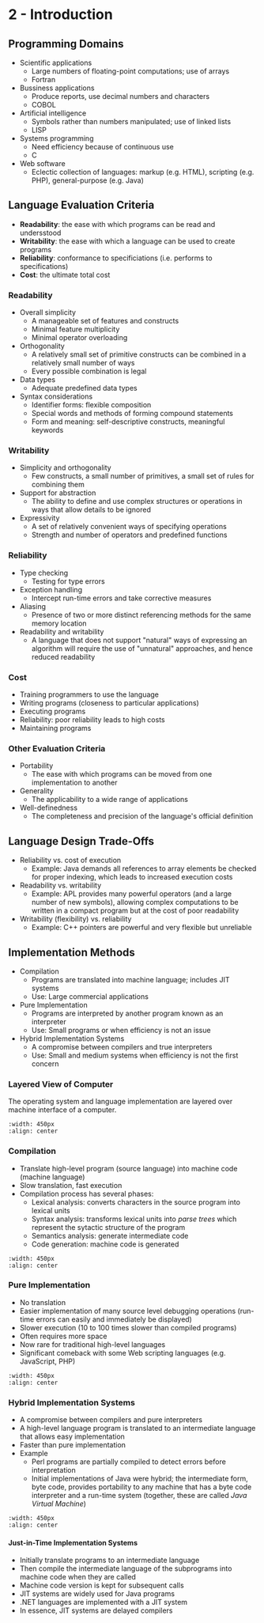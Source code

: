 # 2 - Introduction

## Programming Domains

- Scientific applications
    - Large numbers of floating-point computations; use of arrays
    - Fortran
- Bussiness applications
    - Produce reports, use decimal numbers and characters
    - COBOL
- Artificial intelligence
    - Symbols rather than numbers manipulated; use of linked lists
    - LISP
- Systems programming
    - Need efficiency because of continuous use
    - C
- Web software
    - Eclectic collection of languages: markup (e.g. HTML), scripting (e.g. PHP), general-purpose (e.g. Java)

## Language Evaluation Criteria

- **Readability**: the ease with which programs can be read and undersstood
- **Writability**: the ease with which a language can be used to create programs
- **Reliability**: conformance to specificiations (i.e. performs to specifications)
- **Cost**: the ultimate total cost

### Readability

- Overall simplicity
    - A manageable set of features and constructs
    - Minimal feature multiplicity
    - Minimal operator overloading
- Orthogonality
    - A relatively small set of primitive constructs can be combined in a relatively small number of ways
    - Every possible combination is legal
- Data types
    - Adequate predefined data types
- Syntax considerations
    - Identifier forms: flexible composition
    - Special words and methods of forming compound statements
    - Form and meaning: self-descriptive constructs, meaningful keywords

### Writability

- Simplicity and orthogonality
    - Few constructs, a small number of primitives, a small set of rules for combining them
- Support for abstraction
    - The ability to define and use complex structures or operations in ways that allow details to be ignored
- Expressivity
    - A set of relatively convenient ways of specifying operations
    - Strength and number of operators and predefined functions

### Reliability

- Type checking
    - Testing for type errors
- Exception handling
    - Intercept run-time errors and take corrective measures
- Aliasing
    - Presence of two or more distinct referencing methods for the same memory location
- Readability and writability
    - A language that does not support "natural" ways of expressing an algorithm will require the use of "unnatural" approaches, and hence reduced readability

### Cost

- Training programmers to use the language
- Writing programs (closeness to particular applications)
- Executing programs
- Reliability: poor reliability leads to high costs
- Maintaining programs

### Other Evaluation Criteria

- Portability
    - The ease with which programs can be moved from one implementation to another
- Generality
    - The applicability to a wide range of applications
- Well-definedness
    - The completeness and precision of the language's official definition

## Language Design Trade-Offs

- Reliability vs. cost of execution
    - Example: Java demands all references to array elements be checked for proper indexing, which leads to increased execution costs
- Readability vs. writability
    - Example: APL provides many powerful operators (and a large number of new symbols), allowing complex computations to be written in a compact program but at the cost of poor readability
- Writability (flexibility) vs. reliability
    - Example: C++ pointers are powerful and very flexible but unreliable

## Implementation Methods

- Compilation
    - Programs are translated into machine language; includes JIT systems
    - Use: Large commercial applications
- Pure Implementation
    - Programs are interpreted by another program known as an interpreter
    - Use: Small programs or when efficiency is not an issue
- Hybrid Implementation Systems
    - A compromise between compilers and true interpreters
    - Use: Small and medium systems when efficiency is not the first concern

### Layered View of Computer

The operating system and language implementation are layered over machine interface of a computer.

```{image} images/layered-view-of-computer.png
:width: 450px
:align: center
```

### Compilation

- Translate high-level program (source language) into machine code (machine language)
- Slow translation, fast execution
- Compilation process has several phases:
    - Lexical analysis: converts characters in the source program into lexical units
    - Syntax analysis: transforms lexical units into *parse trees* which represent the sytactic structure of the program
    - Semantics analysis: generate intermediate code
    - Code generation: machine code is generated

```{image} images/compilation-process.png
:width: 450px
:align: center
```

### Pure Implementation

- No translation
- Easier implementation of many source level debugging operations (run-time errors can easily and immediately be displayed)
- Slower execution (10 to 100 times slower than compiled programs)
- Often requires more space
- Now rare for traditional high-level languages
- Significant comeback with some Web scripting languages (e.g. JavaScript, PHP)

```{image} images/pure-implementation-process.png
:width: 450px
:align: center
```

### Hybrid Implementation Systems

- A compromise between compilers and pure interpreters
- A high-level language program is translated to an intermediate language that allows easy implementation
- Faster than pure implementation
- Example
    - Perl programs are partially compiled to detect errors before interpretation
    - Initial implementations of Java were hybrid; the intermediate form, byte code, provides portability to any machine that has a byte code interpreter and a run-time system (together, these are called *Java Virtual Machine*)

```{image} images/hybrid-implementation-process.png
:width: 450px
:align: center
```

#### Just-in-Time Implementation Systems

- Initially translate programs to an intermediate language
- Then compile the intermediate language of the subprograms into machine code when they are called
- Machine code version is kept for subsequent calls
- JIT systems are widely used for Java programs
- .NET languages are implemented with a JIT system
- In essence, JIT systems are delayed compilers
